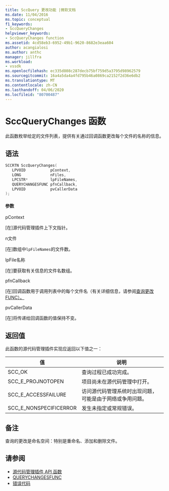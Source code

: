 ```yaml
---
title: SccQuery 更改功能 |微软文档
ms.date: 11/04/2016
ms.topic: conceptual
f1_keywords:
- SccQueryChanges
helpviewer_keywords:
- SccQueryChanges function
ms.assetid: 4cd58eb3-6952-49b1-9620-8682e3eaa604
author: acangialosi
ms.author: anthc
manager: jillfra
ms.workload:
- vssdk
ms.openlocfilehash: ec335d808c287decb75bf759d5a3795d98962579
ms.sourcegitcommit: 16a4a5da4a4fd795b46a0869ca2152f2d36e6db2
ms.translationtype: MT
ms.contentlocale: zh-CN
ms.lasthandoff: 04/06/2020
ms.locfileid: "80700487"
---
```

# <a name="sccquerychanges-function"></a>SccQueryChanges 函数
此函数枚举给定的文件列表，提供有关通过回调函数更改每个文件的名称的信息。

## <a name="syntax"></a>语法

```cpp
SCCRTN SccQueryChanges(
   LPVOID           pContext,
   LONG             nFiles,
   LPCSTR*          lpFileNames,
   QUERYCHANGESFUNC pfnCallback,
   LPVOID           pvCallerData
);
```

#### <a name="parameters"></a>参数
 pContext

[在]源代码管理插件上下文指针。

 n文件

[在]数组中`lpFileNames`的文件数。

 lpFile名称

[在]要获取有关信息的文件名数组。

 pfnCallback

[在]回调函数用于调用列表中的每个文件名（有关详细信息，请参阅[查询更改FUNC）。](../extensibility/querychangesfunc.md)

 pvCallerData

[在]将传递给回调函数的值保持不变。

## <a name="return-value"></a>返回值
 此函数的源代码管理插件实现应返回以下值之一：

|值|说明|
|-----------|-----------------|
|SCC_OK|查询过程已成功完成。|
|SCC_E_PROJNOTOPEN|项目尚未在源代码管理中打开。|
|SCC_E_ACCESSFAILURE|访问源代码管理系统时出现问题，可能是由于网络或争用问题。|
|SCC_E_NONSPECIFICERROR|发生未指定或常规错误。|

## <a name="remarks"></a>备注
 查询的更改是命名空间：特别是重命名、添加和删除文件。

## <a name="see-also"></a>请参阅
- [源代码管理插件 API 函数](../extensibility/source-control-plug-in-api-functions.md)
- [QUERYCHANGESFUNC](../extensibility/querychangesfunc.md)
- [错误代码](../extensibility/error-codes.md)
